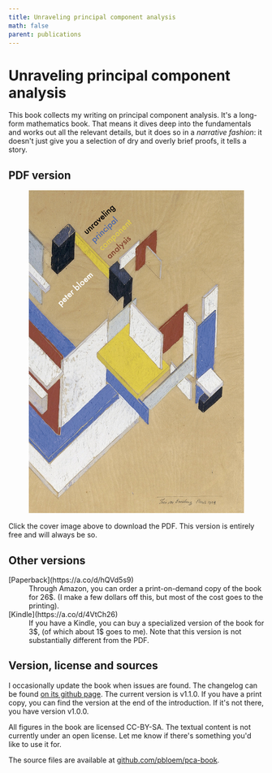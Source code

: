 ```yaml
---
title: Unraveling principal component analysis
math: false
parent: publications
---
```


# Unraveling principal component analysis

This book collects my writing on principal component analysis. It's a long-form mathematics book. That means it dives deep into the fundamentals and works out all the relevant details, but it does so in a _narrative fashion_: it doesn't just give you a selection of dry and overly brief proofs, it tells a story.

## PDF version

<figure class="centering half">
<a href="https://github.com/pbloem/pca-book/releases/download/v1.1.0/unraveling-pca.pdf"><img src="/images/pca-cover.jpg"></a>
</figure>

Click the cover image above to download the PDF. This version is entirely free and will always be so.

## Other versions

<dl markdown="1">
<dt markdown="1">
[Paperback](https://a.co/d/hQVd5s9)
</dt>
<dd> Through Amazon, you can order a print-on-demand copy of the book for 26$. (I make a few dollars off this, but most of the cost goes to the printing).
</dd>
<dt markdown="1">
[Kindle](https://a.co/d/4VtCh26)
</dt>
<dd>If you have a Kindle, you can buy a specialized version of the book for 3$, (of which about 1$ goes to me). Note that this version is not substantially different from the PDF.</dd>
</dl>

## Version, license and sources

I occasionally update the book when issues are found. The changelog can be found [on its github page](https://github.com/pbloem/pca-book/releases). The current version is v1.1.0. If you have a print copy, you can find the version at the end of the introduction. If it's not there, you have version v1.0.0.

All figures in the book are licensed CC-BY-SA. The textual content is not currently under an open license. Let me know if there's something you'd like to use it for.

The source files are available at [github.com/pbloem/pca-book](https://github.com/pbloem/pca-book).
